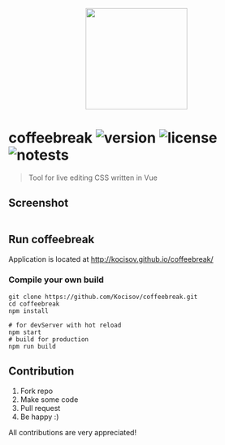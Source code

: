 <p align="center">
  <img src="http://kocisov.github.io/coffeebreak/static/coffeebreak.png" alt="" width="200">
</p>

# coffeebreak ![version](https://img.shields.io/badge/version-0.2.0-brightgreen.svg) ![license](https://img.shields.io/badge/license-MIT-blue.svg) ![notests](https://img.shields.io/badge/yet-true-ff69b4.svg)
> Tool for live editing CSS written in Vue

## Screenshot
<img src="http://kocisov.github.io/coffeebreak/static/coffeebreak.gif" alt="">

## Run coffeebreak
Application is located at http://kocisov.github.io/coffeebreak/

### Compile your own build
```
git clone https://github.com/Kocisov/coffeebreak.git
cd coffeebreak
npm install

# for devServer with hot reload
npm start
# build for production
npm run build
```

## Contribution
1. Fork repo
2. Make some code
3. Pull request
4. Be happy :)

All contributions are very appreciated!
